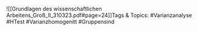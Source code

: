 
![[Grundlagen des wissenschaftlichen Arbeitens_Groß_II_310323.pdf#page=24]]Tags & Topics:
   #Varianzanalyse
   #HTest
   #Varianzhomogenitt
   #Gruppensind